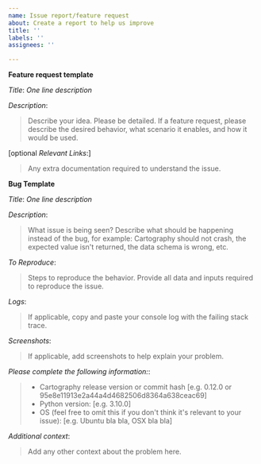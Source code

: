 ```yaml
---
name: Issue report/feature request
about: Create a report to help us improve
title: ''
labels: ''
assignees: ''

---
```


**Feature request template**

*Title*: *One line description*

*Description*:
> Describe your idea.  Please be detailed.  If a feature request, please
describe the desired behavior, what scenario it enables, and how it
would be used.

[optional *Relevant Links*:]
> Any extra documentation required to understand the issue.



**Bug Template**

*Title*: *One line description*

*Description*:
> What issue is being seen?  Describe what should be happening instead of the bug, for example: Cartography should not crash, the expected value isn't returned, the data schema is wrong, etc.

*To Reproduce*:
> Steps to reproduce the behavior.  Provide all data and inputs required to reproduce the issue.

*Logs*:
> If applicable, copy and paste your console log with the failing stack trace.

*Screenshots*:
> If applicable, add screenshots to help explain your problem.

*Please complete the following information:*:
>  - Cartography release version or commit hash [e.g. 0.12.0 or 95e8e11913e2a44a4d4682506d8364a638ceac69]
>  - Python version: [e.g. 3.10.0]
>  - OS (feel free to omit this if you don't think it's relevant to your issue): [e.g. Ubuntu bla bla, OSX bla bla]


*Additional context*:
> Add any other context about the problem here.
